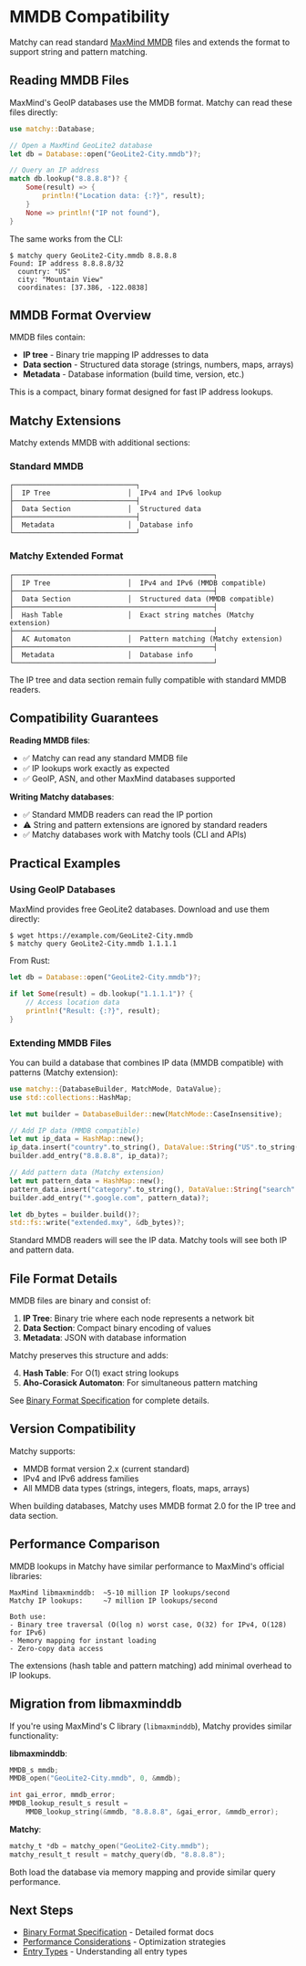 # MMDB Compatibility

Matchy can read standard [MaxMind MMDB][mmdb] files and extends the format to support
string and pattern matching.

## Reading MMDB Files

MaxMind's GeoIP databases use the MMDB format. Matchy can read these files directly:

```rust
use matchy::Database;

// Open a MaxMind GeoLite2 database
let db = Database::open("GeoLite2-City.mmdb")?;

// Query an IP address
match db.lookup("8.8.8.8")? {
    Some(result) => {
        println!("Location data: {:?}", result);
    }
    None => println!("IP not found"),
}
```

The same works from the CLI:

```console
$ matchy query GeoLite2-City.mmdb 8.8.8.8
Found: IP address 8.8.8.8/32
  country: "US"
  city: "Mountain View"
  coordinates: [37.386, -122.0838]
```

## MMDB Format Overview

MMDB files contain:
- **IP tree** - Binary trie mapping IP addresses to data
- **Data section** - Structured data storage (strings, numbers, maps, arrays)
- **Metadata** - Database information (build time, version, etc.)

This is a compact, binary format designed for fast IP address lookups.

## Matchy Extensions

Matchy extends MMDB with additional sections:

### Standard MMDB
```
┌──────────────────────────────┐
│  IP Tree                   │  IPv4 and IPv6 lookup
├──────────────────────────────┤
│  Data Section              │  Structured data
├──────────────────────────────┤
│  Metadata                  │  Database info
└──────────────────────────────┘
```

### Matchy Extended Format
```
┌─────────────────────────────────────────────────┐
│  IP Tree                   │  IPv4 and IPv6 (MMDB compatible)
├─────────────────────────────────────────────────┤
│  Data Section              │  Structured data (MMDB compatible)
├─────────────────────────────────────────────────┤
│  Hash Table                │  Exact string matches (Matchy extension)
├─────────────────────────────────────────────────┤
│  AC Automaton              │  Pattern matching (Matchy extension)
├─────────────────────────────────────────────────┤
│  Metadata                  │  Database info
└─────────────────────────────────────────────────┘
```

The IP tree and data section remain fully compatible with standard MMDB readers.

## Compatibility Guarantees

**Reading MMDB files**:
- ✅ Matchy can read any standard MMDB file
- ✅ IP lookups work exactly as expected
- ✅ GeoIP, ASN, and other MaxMind databases supported

**Writing Matchy databases**:
- ✅ Standard MMDB readers can read the IP portion
- ⚠️ String and pattern extensions are ignored by standard readers
- ✅ Matchy databases work with Matchy tools (CLI and APIs)

## Practical Examples

### Using GeoIP Databases

MaxMind provides free GeoLite2 databases. Download and use them directly:

```console
$ wget https://example.com/GeoLite2-City.mmdb
$ matchy query GeoLite2-City.mmdb 1.1.1.1
```

From Rust:

```rust
let db = Database::open("GeoLite2-City.mmdb")?;

if let Some(result) = db.lookup("1.1.1.1")? {
    // Access location data
    println!("Result: {:?}", result);
}
```

### Extending MMDB Files

You can build a database that combines IP data (MMDB compatible) with patterns
(Matchy extension):

```rust
use matchy::{DatabaseBuilder, MatchMode, DataValue};
use std::collections::HashMap;

let mut builder = DatabaseBuilder::new(MatchMode::CaseInsensitive);

// Add IP data (MMDB compatible)
let mut ip_data = HashMap::new();
ip_data.insert("country".to_string(), DataValue::String("US".to_string()));
builder.add_entry("8.8.8.8", ip_data)?;

// Add pattern data (Matchy extension)
let mut pattern_data = HashMap::new();
pattern_data.insert("category".to_string(), DataValue::String("search".to_string()));
builder.add_entry("*.google.com", pattern_data)?;

let db_bytes = builder.build()?;
std::fs::write("extended.mxy", &db_bytes)?;
```

Standard MMDB readers will see the IP data. Matchy tools will see both IP and pattern data.

## File Format Details

MMDB files are binary and consist of:

1. **IP Tree**: Binary trie where each node represents a network bit
2. **Data Section**: Compact binary encoding of values
3. **Metadata**: JSON with database information

Matchy preserves this structure and adds:

4. **Hash Table**: For O(1) exact string lookups
5. **Aho-Corasick Automaton**: For simultaneous pattern matching

See [Binary Format Specification](../reference/binary-format.md) for complete details.

## Version Compatibility

Matchy supports:
- MMDB format version 2.x (current standard)
- IPv4 and IPv6 address families
- All MMDB data types (strings, integers, floats, maps, arrays)

When building databases, Matchy uses MMDB format 2.0 for the IP tree and data section.

## Performance Comparison

MMDB lookups in Matchy have similar performance to MaxMind's official libraries:

```
MaxMind libmaxminddb:  ~5-10 million IP lookups/second
Matchy IP lookups:     ~7 million IP lookups/second

Both use:
- Binary tree traversal (O(log n) worst case, O(32) for IPv4, O(128) for IPv6)
- Memory mapping for instant loading
- Zero-copy data access
```

The extensions (hash table and pattern matching) add minimal overhead to IP lookups.

## Migration from libmaxminddb

If you're using MaxMind's C library (`libmaxminddb`), Matchy provides similar functionality:

**libmaxminddb**:
```c
MMDB_s mmdb;
MMDB_open("GeoLite2-City.mmdb", 0, &mmdb);

int gai_error, mmdb_error;
MMDB_lookup_result_s result = 
    MMDB_lookup_string(&mmdb, "8.8.8.8", &gai_error, &mmdb_error);
```

**Matchy**:
```c
matchy_t *db = matchy_open("GeoLite2-City.mmdb");
matchy_result_t result = matchy_query(db, "8.8.8.8");
```

Both load the database via memory mapping and provide similar query performance.

## Next Steps

- [Binary Format Specification](../reference/binary-format.md) - Detailed format docs
- [Performance Considerations](performance.md) - Optimization strategies
- [Entry Types](entry-types.md) - Understanding all entry types

[mmdb]: https://maxmind.github.io/MaxMind-DB/
